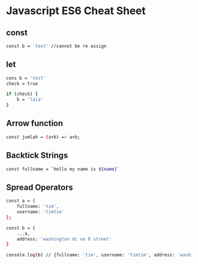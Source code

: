 # Javascript ES6 Cheat Sheet

## const
```bash
const b = 'test' //cannot be re assign
```

## let
```bash
cons b = 'test'
check = true

if (check) {
    b = 'lala'
}
```

## Arrow function

```bash
const jumlah = (a+b) => a+b;
```

## Backtick Strings
```bash
const fullname = `hello my name is ${name}`
```

## Spread Operators
```bash
const a = {
    fullname: 'tim',
    username: 'timtim'
};

const b = {
    ...a,
    address: 'washington dc no 8 street'
}

console.log(b) // {fullname: 'tim', username: 'timtim', address: 'washington dc no 8 street'}
```